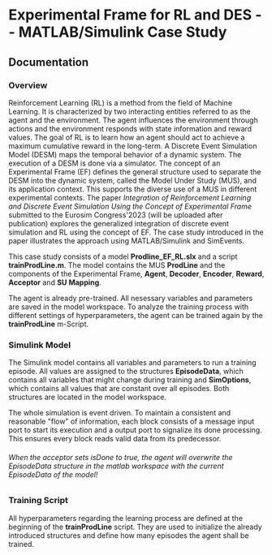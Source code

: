 # Experimental Frame for RL and DES -- MATLAB/Simulink Case Study

## Documentation
### Overview
Reinforcement Learning (RL) is a method from the field of Machine Learning. It is characterized by two interacting entities referred to as the agent and the environment. The agent influences the environment through actions and the environment responds with state information and reward values. The goal of RL is to learn how an agent should act to achieve a maximum cumulative reward in the long-term. A Discrete Event Simulation Model (DESM) maps the temporal behavior of a dynamic system. The execution of a DESM is done via a simulator. The concept of an Experimental Frame (EF) defines the general structure used to separate the DESM into the dynamic system, called the Model Under Study (MUS), and its application context. This supports the diverse use of a MUS in different experimental contexts. The paper *Integration of Reinforcement Learning and Discrete Event Simulation Using the Concept of Experimental Frame* submitted to the Eurosim Congress'2023 (will be uploaded after publication) explores the generalized integration of discrete event simulation and RL using the concept of EF. The case study introduced in the paper illustrates the approach using MATLAB/Simulink and SimEvents.

This case study consists of a model **Prodline_EF_RL.slx** and a script **trainProdLine.m**. The model contains the MUS **ProdLine** and the components of the Experimental Frame, **Agent**, **Decoder**, **Encoder**, **Reward**, **Acceptor** and **SU Mapping**.

The agent is already pre-trained. All nesessary variables and parameters are saved in the model workspace. To analyze the training process with different settings of hyperparameters, the agent can be trained again by the **trainProdLine** m-Script.

### Simulink Model
The Simulink model contains all variables and parameters to run a training episode. All values are assigned to the structures **EpisodeData**, which contains all variables that might change during training and **SimOptions**, which contains all values that are constant over all episodes. Both structures are located in the model workspace.

The whole simulation is event driven. To maintain a consistent and reasonable "flow" of information, each block consists of a message input port to start its execution and a output port to signalize its done processing. This ensures every block reads valid data from its predecessor.

######  When the acceptor sets *isDone* to true, the agent will overwrite the *EpisodeData* structure in the matlab workspace with the current *EpisodeData* of the model!

### Training Script
All hyperparameters regarding the learning process are defined at the beginning of the **trainProdLine** script.  They are used to initialize the already introduced structures and define how many episodes the agent shall be trained.
